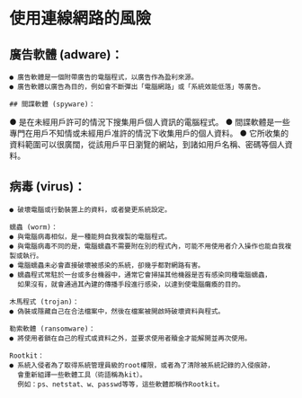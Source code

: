 # 使用連線網路的風險

## 廣告軟體 (adware)：
```
● 廣告軟體是一個附帶廣告的電腦程式，以廣告作為盈利來源。
● 廣告軟體以廣告為目的，例如會不斷彈出「電腦網路」或「系統效能低落」等廣告。

## 間諜軟體 (spyware)：
```
● 是在未經用戶許可的情況下搜集用戶個人資訊的電腦程式。
● 間諜軟體是一些專門在用戶不知情或未經用戶准許的情況下收集用戶的個人資料。
● 它所收集的資料範圍可以很廣闊，從該用戶平日瀏覽的網站，到諸如用戶名稱、密碼等個人資料。

## 病毒 (virus)：
```
● 破壞電腦或行動裝置上的資料，或者變更系統設定。

蠕蟲 (worm)：
● 與電腦病毒相似，是一種能夠自我複製的電腦程式。
● 與電腦病毒不同的是，電腦蠕蟲不需要附在別的程式內，可能不用使用者介入操作也能自我複製或執行。
● 電腦蠕蟲未必會直接破壞被感染的系統，卻幾乎都對網路有害。
● 蠕蟲程式常駐於一台或多台機器中，通常它會掃描其他機器是否有感染同種電腦蠕蟲，
  如果沒有，就會通過其內建的傳播手段進行感染，以達到使電腦癱瘓的目的。
```
```
木馬程式 (trojan)：
● 偽裝或隱藏自己在合法檔案中，然後在檔案被開啟時破壞資料與程式。
```
```
勒索軟體 (ransomware)：
● 將使用者鎖在自己的程式或資料之外，並要求使用者贖金才能解開並再次使用。
```
```
Rootkit：
● 系統入侵者為了取得系統管理員級的root權限，或者為了清除被系統記錄的入侵痕跡，
  會重新組譯一些軟體工具（術語稱為kit）。
  例如：ps、netstat、w、passwd等等，這些軟體即稱作Rootkit。
```
